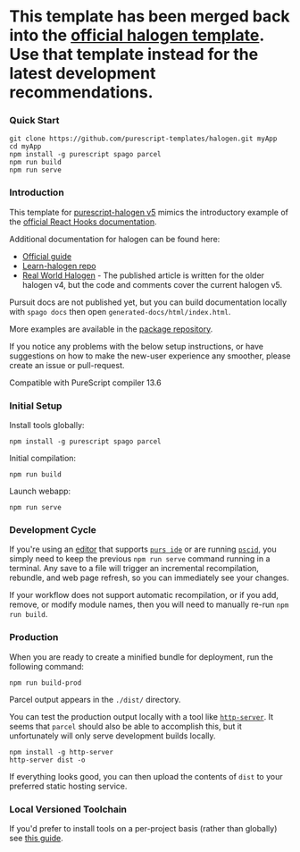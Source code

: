 # This template has been merged back into the [official halogen template](https://github.com/purescript-halogen/purescript-halogen-template/). Use that template instead for the latest development recommendations.


### Quick Start
```
git clone https://github.com/purescript-templates/halogen.git myApp
cd myApp
npm install -g purescript spago parcel
npm run build
npm run serve
```

### Introduction

This template for [purescript-halogen v5](https://github.com/purescript-halogen/purescript-halogen) mimics the introductory example of the [official React Hooks documentation](https://reactjs.org/docs/hooks-intro.html).

Additional documentation for halogen can be found here:
* [Official guide](https://github.com/purescript-halogen/purescript-halogen/tree/master/docs)
* [Learn-halogen repo](https://github.com/JordanMartinez/learn-halogen/)
* [Real World Halogen](https://github.com/thomashoneyman/purescript-halogen-realworld) - The published article is written for the older halogen v4, but the code and comments cover the current halogen v5.

Pursuit docs are not published yet, but you can build documentation locally with `spago docs` then open `generated-docs/html/index.html`.

More examples are available in the [package repository](https://github.com/purescript-halogen/purescript-halogen/tree/master/examples).

If you notice any problems with the below setup instructions, or have suggestions on how to make the new-user experience any smoother, please create an issue or pull-request.

Compatible with PureScript compiler 13.6

### Initial Setup

Install tools globally:
```
npm install -g purescript spago parcel
```
Initial compilation:
```
npm run build
```
Launch webapp:
```
npm run serve
```

### Development Cycle
If you're using an [editor](https://github.com/purescript/documentation/blob/master/ecosystem/Editor-and-tool-support.md#editors) that supports [`purs ide`](https://github.com/purescript/purescript/tree/master/psc-ide) or are running [`pscid`](https://github.com/kRITZCREEK/pscid), you simply need to keep the previous `npm run serve` command running in a terminal. Any save to a file will trigger an incremental recompilation, rebundle, and web page refresh, so you can immediately see your changes.

If your workflow does not support automatic recompilation, or if you add, remove, or modify module names, then you will need to manually re-run `npm run build`.

### Production

When you are ready to create a minified bundle for deployment, run the following command:
```
npm run build-prod
```

Parcel output appears in the `./dist/` directory.

You can test the production output locally with a tool like [`http-server`](https://github.com/http-party/http-server#installation). It seems that `parcel` should also be able to accomplish this, but it unfortunately will only serve development builds locally.
```
npm install -g http-server
http-server dist -o
```

If everything looks good, you can then upload the contents of `dist` to your preferred static hosting service.

### Local Versioned Toolchain

If you'd prefer to install tools on a per-project basis (rather than globally) see [this guide](https://github.com/purescript-templates/docs/blob/master/versioned-toolchain.md).
